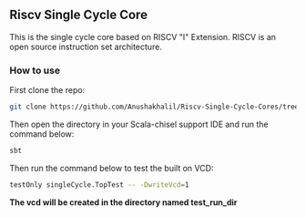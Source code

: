 ## Riscv Single Cycle Core
This is the single cycle core based on RISCV "I" Extension. RISCV is an open source instruction set architecture.

### How to use
First clone the repo:

```bash
git clone https://github.com/Anushakhalil/Riscv-Single-Cycle-Cores/tree/main/src/main/scala/Anusha_khalil
```
Then open the directory in your Scala-chisel support IDE and run the command below:

```bash
sbt
```
Then run the command below to test the built on VCD:

```bash
testOnly singleCycle.TopTest -- -DwriteVcd=1
```

**The vcd will be created in the directory named test_run_dir**